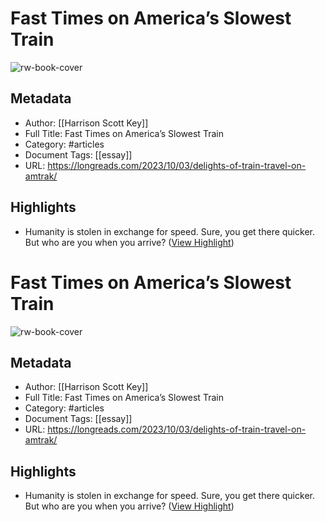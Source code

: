 # Fast Times on America’s Slowest Train

![rw-book-cover](https://i0.wp.com/longreads.com/wp-content/uploads/2023/09/Copy-of-GettyImages-652755218.pdf.png?fit=2400%2C1400&ssl=1)

## Metadata
- Author: [[Harrison Scott Key]]
- Full Title: Fast Times on America’s Slowest Train
- Category: #articles
- Document Tags: [[essay]] 
- URL: https://longreads.com/2023/10/03/delights-of-train-travel-on-amtrak/

## Highlights
- Humanity is stolen in exchange for speed. Sure, you get there quicker. But who are you when you arrive? ([View Highlight](https://read.readwise.io/read/01hjrmnpa0aa681g8w8pjf7nat))
# Fast Times on America’s Slowest Train

![rw-book-cover](https://i0.wp.com/longreads.com/wp-content/uploads/2023/09/Copy-of-GettyImages-652755218.pdf.png?fit=2400%2C1400&ssl=1)

## Metadata
- Author: [[Harrison Scott Key]]
- Full Title: Fast Times on America’s Slowest Train
- Category: #articles
- Document Tags: [[essay]] 
- URL: https://longreads.com/2023/10/03/delights-of-train-travel-on-amtrak/

## Highlights
- Humanity is stolen in exchange for speed. Sure, you get there quicker. But who are you when you arrive? ([View Highlight](https://read.readwise.io/read/01hjrmnpa0aa681g8w8pjf7nat))
